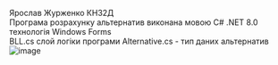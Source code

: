 Ярослав Журженко КН32Д <br/>
Програма розрахунку альтернатив виконана мовою C# .NET 8.0 технологія Windows Forms <br/>
BLL.cs слой логіки програми Alternative.cs - тип даних альтернатив<br/>
![image](https://github.com/user-attachments/assets/960b6d7a-d34d-4a2a-8c3c-c92c029dbdbd)
